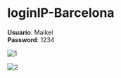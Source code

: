 # loginIP-Barcelona

**Usuario**: Maikel
<br>
**Password**: 1234

![1](https://github.com/user-attachments/assets/8276dba4-466b-4dff-a426-90edcfe5357b)
<br>

![2](https://github.com/user-attachments/assets/6b31242e-f5aa-466c-9042-c7da641b9a1b)

